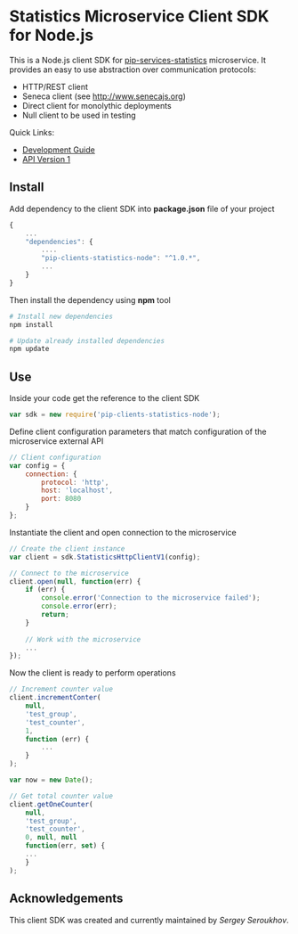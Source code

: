 # Statistics Microservice Client SDK for Node.js

This is a Node.js client SDK for [pip-services-statistics](https://github.com/pip-services-infrastructure/pip-services-statistics-node) microservice.
It provides an easy to use abstraction over communication protocols:

* HTTP/REST client
* Seneca client (see http://www.senecajs.org)
* Direct client for monolythic deployments
* Null client to be used in testing

<a name="links"></a> Quick Links:

* [Development Guide](doc/Development.md)
* [API Version 1](doc/NodeClientApiV1.md)

## Install

Add dependency to the client SDK into **package.json** file of your project
```javascript
{
    ...
    "dependencies": {
        ....
        "pip-clients-statistics-node": "^1.0.*",
        ...
    }
}
```

Then install the dependency using **npm** tool
```bash
# Install new dependencies
npm install

# Update already installed dependencies
npm update
```

## Use

Inside your code get the reference to the client SDK
```javascript
var sdk = new require('pip-clients-statistics-node');
```

Define client configuration parameters that match configuration of the microservice external API
```javascript
// Client configuration
var config = {
    connection: {
        protocol: 'http',
        host: 'localhost', 
        port: 8080
    }
};
```

Instantiate the client and open connection to the microservice
```javascript
// Create the client instance
var client = sdk.StatisticsHttpClientV1(config);

// Connect to the microservice
client.open(null, function(err) {
    if (err) {
        console.error('Connection to the microservice failed');
        console.error(err);
        return;
    }
    
    // Work with the microservice
    ...
});
```

Now the client is ready to perform operations
```javascript
// Increment counter value
client.incrementConter(
    null,
    'test_group',
    'test_counter',
    1,
    function (err) {
        ...
    }
);
```

```javascript
var now = new Date();

// Get total counter value
client.getOneCounter(
    null,
    'test_group',
    'test_counter',
    0, null, null
    function(err, set) {
    ...    
    }
);
```    

## Acknowledgements

This client SDK was created and currently maintained by *Sergey Seroukhov*.

